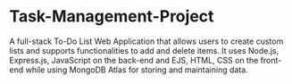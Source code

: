 # Task-Management-Project

A full-stack To-Do List Web Application that allows users to create custom lists and supports functionalities to add and delete items. It uses Node.js, Express.js, JavaScript on the back-end and EJS, HTML, CSS on the front-end while using MongoDB Atlas for storing and maintaining data.
